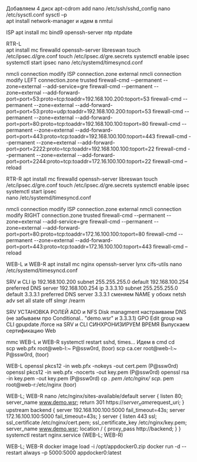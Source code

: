 Добавляем 4 диск
apt-cdrom add 
nano /etc/ssh/sshd_config 
nano /etc/sysctl.conf
sysctl –p  
apt install network-manager и идем в nmtui

ISP
apt install mc bind9 openssh-server ntp ntpdate

RTR-L  
apt install mc firewalld openssh-server libreswan
touch /etc/ipsec.d/gre.conf
touch /etc/ipsec.d/gre.secrets 
systemctl enable ipsec
systemctl start ipsec 
nano /etc/systemd/timesyncd.conf

nmcli connection modify ISP connection.zone external
nmcli connection modify LEFT connection.zone trusted 
firewall-cmd --permanent --zone=external --add-service=gre 
firewall-cmd --permanent --zone=external --add-forward-port=port=53:proto=tcp:toaddr=192.168.100.200:toport=53
firewall-cmd --permanent --zone=external --add-forward-port=port=53:proto=udp:toaddr=192.168.100.200:toport=53 
firewall-cmd --permanent --zone=external --add-forward-port=port=80:proto=tcp:toaddr=192.168.100.100:toport=80
firewall-cmd --permanent --zone=external --add-forward-port=port=443:proto=tcp:toaddr=192.168.100.100:toport=443
firewall-cmd --permanent --zone=external --add-forward-port=port=2222:proto=tcp:toaddr=192.168.100.100:toport=22
firewall-cmd --permanent --zone=external --add-forward-port=port=2244:proto=tcp:toaddr=172.16.100.100:toport=22
firewall-cmd –reload

RTR-R 
apt install mc firewalld openssh-server libreswan 
touch /etc/ipsec.d/gre.conf
touch /etc/ipsec.d/gre.secrets 
systemctl enable ipsec 
systemctl start ipsec  
nano /etc/systemd/timesyncd.conf

nmcli connection modify ISP connection.zone external
nmcli connection modify RIGHT connection.zone trusted
firewall-cmd --permanent --zone=external --add-service=gre
firewall-cmd --permanent --zone=external --add-forward-port=port=80:proto=tcp:toaddr=172.16.100.100:toport=80
firewall-cmd --permanent --zone=external --add-forward-port=port=443:proto=tcp:toaddr=172.16.100.100:toport=443
firewall-cmd –reload

WEB-L  и  WEB-R
apt install mc nginx openssh-server lynx cifs-utils
nano /etc/systemd/timesyncd.conf

SRV и CLI
ip 192.168.100.200
subnet 255.255.255.0
default 192.168.100.254
preferred DNS server 192.168.100.254
ip 3.3.3.10
subnet 255.255.255.0
default 3.3.3.1
preferred DNS server 3.3.3.1
сменяем NAME у обоих
netsh adv set all state off
slmgr /rearm

SRV
УСТАНОВКА РОЛЕЙ ADD и NFS
Disk managment
настраиваем DNS (не забываем про Conditional.. "demo.wsr" и 3.3.3.1)
GPO
Edit group на CLI
gpupdate /force на SRV и CLI
CИНХРОНИЗИРУЕМ ВРЕМЯ
Выпускаем сертификацию Web

mmc
WEB-L и WEB-R
systemctl restart sshd, times...
Идем в cmd
cd \
scp web.pfx root@web-l:~ P@ssw0rd, (toor)
scp ca.cer root@web-l:~ P@ssw0rd, (toor)

WEB-L
openssl pkcs12 -in web.pfx -nokeys -out cert.pem (P@ssw0rd)
openssl pkcs12 -in web.pfx -nocerts -out key.pem (P@ssw0rd)
openssl rsa -in key.pem -out key.pem (P@ssw0rd) 
cp *. pem /etc/nginx/
scp*. pem root@web-r:/etc/nginx (toor)

WEB-L; WEB-R
nano /etc/nginx/sites-available/default 
server {
listen 80;
server_name www.demo.wsr;
return 301 https://$server_name$request_uri;
}
upstream backend {
server 192.168.100.100:5000 fail_timeout=43s;
server 172.16.100.100:5000 fail_timeout=43s;
}
server {
listen 443 ssl;
ssl_certificate /etc/nginx/cert.pem;
ssl_certificate_key /etc/nginx/key.pem;
server_name www.demo.wsr;
location / {
	proxy_pass http://backend;
}
}
systemctl restart nginx.service (WEB-L; WEB-R)

WEB-L; WEB-R
docker image load -i /opt/appdocker0.zip
docker run -d --restart always –p 5000:5000 appdocker0:latest 

